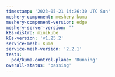 ```yaml
---
timestamp: '2023-05-21 14:26:30 UTC Sun'
meshery-component: meshery-kuma
meshery-component-version: edge
meshery-server-version: ''
k8s-distro: minikube
k8s-version: 'v1.25.2'
service-mesh: Kuma
service-mesh-version: '2.2.1'
tests:
  pod/kuma-control-plane: 'Running'
overall-status: 'passing'
---
```

